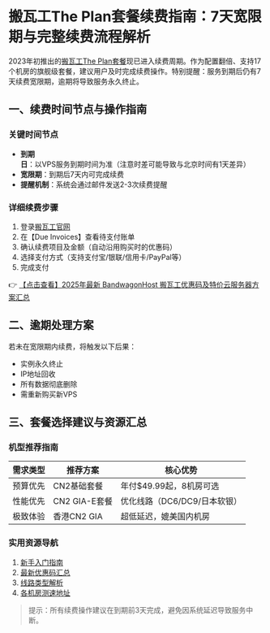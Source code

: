 # 搬瓦工The Plan套餐续费指南：7天宽限期与完整续费流程解析

2023年初推出的[搬瓦工The Plan套餐](https://bit.ly/banwagon)现已进入续费周期。作为配置翻倍、支持17个机房的旗舰级套餐，建议用户及时完成续费操作。特别提醒：服务到期后仍有7天续费宽限期，逾期将导致服务永久终止。

## 一、续费时间节点与操作指南

### 关键时间节点
- **到期日**：以VPS服务到期时间为准（注意时差可能导致与北京时间有1天差异）
- **宽限期**：到期后7天内可完成续费
- **提醒机制**：系统会通过邮件发送2-3次续费提醒

### 详细续费步骤
1. 登录[搬瓦工官网](https://bit.ly/banwagon)
2. 在【Due Invoices】查看待支付账单
3. 确认续费项目及金额（自动沿用购买时的优惠码）
4. 选择支付方式（支持支付宝/银联/信用卡/PayPal等）
5. 完成支付

👉 [【点击查看】2025年最新 BandwagonHost 搬瓦工优惠码及特价云服务器方案汇总](https://bit.ly/banwagon)

## 二、逾期处理方案
若未在宽限期内续费，将触发以下后果：
- 实例永久终止
- IP地址回收
- 所有数据彻底删除
- 需重新购买新VPS

## 三、套餐选择建议与资源汇总

### 机型推荐指南
| 需求类型 | 推荐方案 | 核心优势 |
|---------|---------|---------|
| 预算优先 | CN2基础套餐 | 年付$49.99起，8机房可选 |
| 性能优先 | CN2 GIA-E套餐 | 优化线路（DC6/DC9/日本软银） |
| 极致体验 | 香港CN2 GIA | 超低延迟，媲美国内机房 |

### 实用资源导航
1. [新手入门指南](https://bit.ly/banwagon)
2. [最新优惠码汇总](https://bit.ly/banwagon)
3. [线路类型解析](https://bit.ly/banwagon)
4. [各机房测速地址](https://bit.ly/banwagon)

> 提示：所有续费操作建议在到期前3天完成，避免因系统延迟导致服务中断。